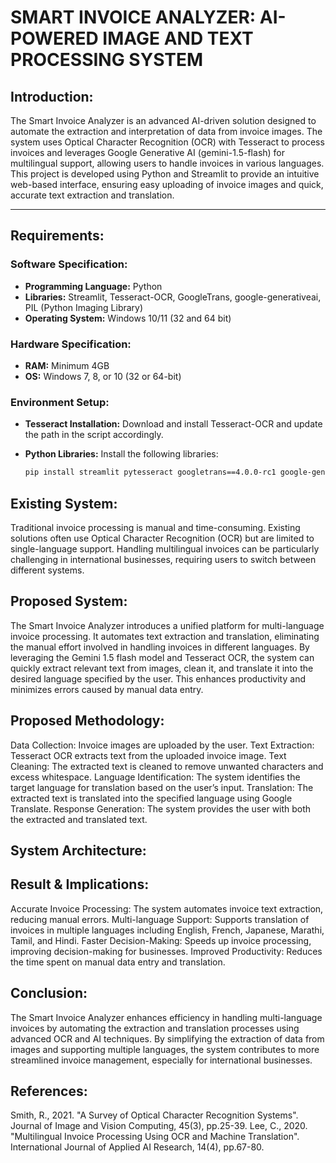# SMART INVOICE ANALYZER: AI-POWERED IMAGE AND TEXT PROCESSING SYSTEM

## Introduction:
The Smart Invoice Analyzer is an advanced AI-driven solution designed to automate the extraction and interpretation of data from invoice images. The system uses Optical Character Recognition (OCR) with Tesseract to process invoices and leverages Google Generative AI (gemini-1.5-flash) for multilingual support, allowing users to handle invoices in various languages. This project is developed using Python and Streamlit to provide an intuitive web-based interface, ensuring easy uploading of invoice images and quick, accurate text extraction and translation.

---

## Requirements:

### Software Specification:
- **Programming Language:** Python
- **Libraries:** Streamlit, Tesseract-OCR, GoogleTrans, google-generativeai, PIL (Python Imaging Library)
- **Operating System:** Windows 10/11 (32 and 64 bit)

### Hardware Specification:
- **RAM:** Minimum 4GB
- **OS:** Windows 7, 8, or 10 (32 or 64-bit)

### Environment Setup:
- **Tesseract Installation:** Download and install Tesseract-OCR and update the path in the script accordingly.
- **Python Libraries:** Install the following libraries:
  
  ```bash
  pip install streamlit pytesseract googletrans==4.0.0-rc1 google-generativeai Pillow python-dotenv

## Existing System:
Traditional invoice processing is manual and time-consuming. Existing solutions often use Optical Character Recognition (OCR) but are limited to single-language support. Handling multilingual invoices can be particularly challenging in international businesses, requiring users to switch between different systems.

## Proposed System:
The Smart Invoice Analyzer introduces a unified platform for multi-language invoice processing. It automates text extraction and translation, eliminating the manual effort involved in handling invoices in different languages. By leveraging the Gemini 1.5 flash model and Tesseract OCR, the system can quickly extract relevant text from images, clean it, and translate it into the desired language specified by the user. This enhances productivity and minimizes errors caused by manual data entry.

## Proposed Methodology:
Data Collection: Invoice images are uploaded by the user.
Text Extraction: Tesseract OCR extracts text from the uploaded invoice image.
Text Cleaning: The extracted text is cleaned to remove unwanted characters and excess whitespace.
Language Identification: The system identifies the target language for translation based on the user’s input.
Translation: The extracted text is translated into the specified language using Google Translate.
Response Generation: The system provides the user with both the extracted and translated text.

## System Architecture:



## Result & Implications:
Accurate Invoice Processing: The system automates invoice text extraction, reducing manual errors.
Multi-language Support: Supports translation of invoices in multiple languages including English, French, Japanese, Marathi, Tamil, and Hindi.
Faster Decision-Making: Speeds up invoice processing, improving decision-making for businesses.
Improved Productivity: Reduces the time spent on manual data entry and translation.

## Conclusion:
The Smart Invoice Analyzer enhances efficiency in handling multi-language invoices by automating the extraction and translation processes using advanced OCR and AI techniques. By simplifying the extraction of data from images and supporting multiple languages, the system contributes to more streamlined invoice management, especially for international businesses.

## References:
Smith, R., 2021. "A Survey of Optical Character Recognition Systems". Journal of Image and Vision Computing, 45(3), pp.25-39.
Lee, C., 2020. "Multilingual Invoice Processing Using OCR and Machine Translation". International Journal of Applied AI Research, 14(4), pp.67-80.



